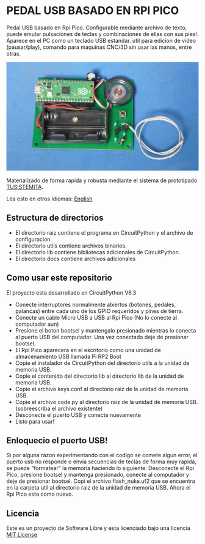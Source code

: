 # PEDAL USB BASADO EN RPI PICO

Pedal USB basado en Rpi Pico. Configurable mediante archivo de texto, puede emular pulsaciones de teclas y combinaciones de ellas con sus pies!. Aparece en el PC como un teclado USB estandar. util para edicion de video (pausar/play), comando para maquinas CNC/3D sin usar las manos, entre otras.

![TARJETA](sinsonte.jpg)


Materializado de forma rapida y robusta mediante el sistema de prototipado [TUSISTEMITA](https://github.com/galopago/TUSISTEMITA).


Lea esto en otros idiomas: [English](../README.md)

## Estructura de directorios

* El directorio raiz contiene el programa en CircuitPython y el archivo de configuracion.
* El directorio utils contiene archivos binarios.
* El directorio lib contiene bibliotecas adicionales de CircuitPython.
* El directorio docs contiene archivos adicionales

## Como usar este repositorio
El proyecto esta desarrollado en CircuitPython V6.3
* Conecte interruptores normalmente abiertos (botones, pedales, palancas) entre cada uno de los GPIO requeridos y pines de tierra.
* Conecte un cable Micro USB a USB al Rpi Pico (No lo conecte al computador aun)
* Presione el boton bootsel y mantengalo presionado mientras lo conecta al puerto USB del computador. Una vez conectado deje de presionar bootsel.
* El Rpi Pico aparecera en el escritorio como una unidad de almacenamiento USB llamada Pi RP2 Boot
* Copie el instalador de CircuitPython del directorio utils a la unidad de memoria USB.
* Copie el contenido del directorio lib al directorio lib de la unidad de memoria USB.
* Copie el archivo keys.conf al directorio raiz de la unidad de memoria USB.
* Copie el archivo code.py al directorio raiz de la unidad de memoria USB.(sobreescriba el archivo existente)
* Desconecte el puerto USB y conecte nuevamente
* Listo para usar!

## Enloquecio el puerto USB!
Si por alguna razon experimentando con el codigo se comete algun error, el puerto usb no responde o envia secuencias de teclas de forma muy rapida, se puede "formatear" la memoria haciendo lo siguiente: Desconecte el Rpi Pico, presione bootsel y mantenga presionado, conecte al computador y deje de presionar bootsel. Copi el archivo flash_nuke.uf2 que se encuentra en la carpeta util al directorio raiz de la unidad de memoria USB. Ahora el Rpi Pico esta como nuevo.

## Licencia
Este es un proyecto de Software Libre y esta licenciado bajo una licencia [MIT License](https://spdx.org/licenses/MIT.html)
